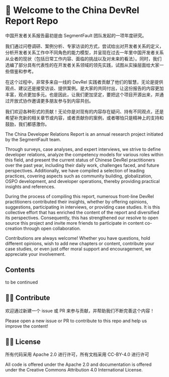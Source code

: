 # 👋 Welcome to the China DevRel Report Repo

中国开发者关系报告最初是由 SegmentFault 团队发起的一项年度研究。

我们通过问卷调研、案例分析、专家访谈的方式，尝试给出对开发者关系的定义，分析开发者关系工作中不同角色的能力模型，并呈现在过去一年里中国开发者关系从业者的现状（包括日常工作内容、面临的挑战以及对未来的看法）。同时，我们选编了部分具有代表性的在开发者关系领域的领先实践，试图从实操层面给大家一些借鉴和参考。

在这个过程中，非常多来自一线的 DevRel 实践者贡献了他们的智慧，无论是提供观点、建议还是接受访谈、提供案例。是大家的共同付出，让这份报告的内容更加丰富，观点更加多元。也是因此，让我们更加坚定，要把这个项目开源出来，并通过开放式协作邀请更多朋友参与到内容共创。

我们欢迎各种形式的贡献！无论你是对现有的内容存在疑问、持有不同观点，还是希望补充新的相关章节或内容，或者贡献你的案例，或者哪怕只是精神上的支持和鼓励，我们都感激你。

The China Developer Relations Report is an annual research project initiated by the SegmentFault team. 

Through surveys, case analyses, and expert interviews, we strive to define developer relations, analyze the competency models for various roles within this field, and present the current status of Chinese DevRel practitioners over the past year, including their daily work, challenges faced, and future perspectives. Additionally, we have compiled a selection of leading practices, covering aspects such as community building, globalization, OSPO development, and developer operations, thereby providing practical insights and references.

During the process of compiling this report, numerous front-line DevRel practitioners contributed their insights, whether by offering opinions, suggestions, participating in interviews, or providing case studies. It is this collective effort that has enriched the content of the report and diversified its perspectives. Consequently, this has strengthened our resolve to open source this project and invite more friends to participate in content co-creation through open collaboration.

Contributions are always welcome! Whether you have questions, hold different opinions, wish to add new chapters or content, contribute your case studies, or even just offer moral support and encouragement, we appreciate your involvement.

## Contents
to be continued

## 🙋‍♀️ Contribute

欢迎通过新建一个 issue 或 PR 来参与贡献，并帮助我们不断完善这个内容！

Please open a new issue or PR to contribute to this repo and help us improve the content!

## 👩‍⚖️ License

所有代码采用 Apache 2.0 进行许可，所有文档采用 CC-BY-4.0 进行许可

All code is offered under the Apache 2.0 and documentation is offered under the Creative Commons Attribution 4.0 International License.

